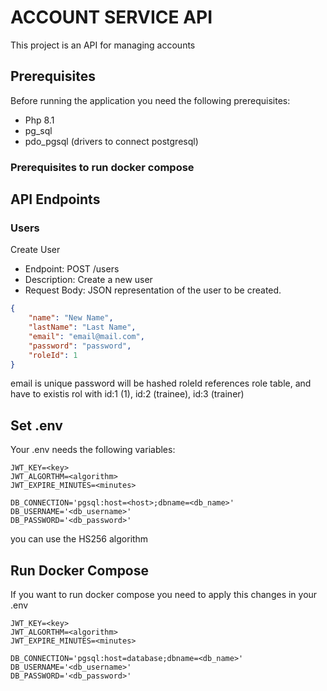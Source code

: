 # ACCOUNT SERVICE API
This project is an API for managing accounts

## Prerequisites
Before running the application you need the following prerequisites:

* Php 8.1
* pg_sql
* pdo_pgsql (drivers to connect postgresql)
### Prerequisites to run docker compose

## API Endpoints
### Users
Create User
* Endpoint: POST /users
* Description: Create a new user
* Request Body: JSON representation of the user to be created.
```Json
{
    "name": "New Name",
    "lastName": "Last Name",
    "email": "email@mail.com",
    "password": "password",
    "roleId": 1
}
```
email is unique
password will be hashed
roleId references role table, and have to existis rol with id:1 (1), id:2 (trainee), id:3 (trainer)

## Set .env
Your .env needs the following variables:

```
JWT_KEY=<key>
JWT_ALGORTHM=<algorithm>
JWT_EXPIRE_MINUTES=<minutes>

DB_CONNECTION='pgsql:host=<host>;dbname=<db_name>'
DB_USERNAME='<db_username>'
DB_PASSWORD='<db_password>'
```
you can use the HS256 algorithm

## Run Docker Compose
If you want to run docker compose you need to apply this changes in your .env
```
JWT_KEY=<key>
JWT_ALGORTHM=<algorithm>
JWT_EXPIRE_MINUTES=<minutes>

DB_CONNECTION='pgsql:host=database;dbname=<db_name>'
DB_USERNAME='<db_username>'
DB_PASSWORD='<db_password>'
```
